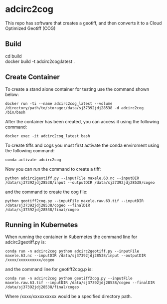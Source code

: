 # adcirc2cog
This repo has software that creates a geotiff, and then converts it to a Cloud Optimized Geotiff (COG)

## Build
  cd build  
  docker build -t adcirc2cog:latest .

## Create Container

  To create a stand alone container for testing use the command shown below:

    docker run -ti --name adcirc2cog_latest --volume /directory/path/to/storage:/data/sj37392jdj28538 -d adcirc2cog /bin/bash

  After the container has been created, you can access it using the following command:

    docker exec -it adcirc2cog_latest bash

  To create tiffs and cogs you must first activate the conda enviroment using the following command:

    conda activate adcirc2cog

  Now you can run the command to create a tiff:

    python adcirc2geotiff.py --inputFile maxele.63.nc --inputDIR /data/sj37392jdj28538/input --outputDIR /data/sj37392jdj28538/cogeo 

  and the command to create the cog file:

    python geotiff2cog.py --inputFile maxele.raw.63.tif --inputDIR /data/sj37392jdj28538/cogeo --finalDIR /data/sj37392jdj28538/final/cogeo

## Running in Kubernetes

When running the container in Kubernetes the command line for adcirc2geotiff.py is:

    conda run -n adcirc2cog python adcirc2geotiff.py --inputFile maxele.63.nc --inputDIR /data/sj37392jdj28538/input --outputDIR /xxxx/xxxxxxxxxx/cogeo 

and the command line for geotiff2cog.p is:

    conda run -n adcirc2cog python geotiff2cog.py --inputFile maxele.raw.63.tif --inputDIR /data/sj37392jdj28538/cogeo --finalDIR /data/sj37392jdj28538/final/cogeo

Where /xxxx/xxxxxxxxxx would be a specified directory path.
 
